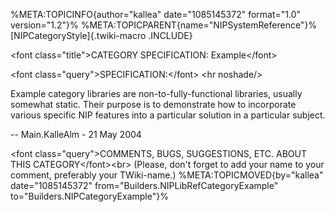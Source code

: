 %META:TOPICINFO{author=\"kallea\" date=\"1085145372\" format=\"1.0\"
version=\"1.2\"}% %META:TOPICPARENT{name=\"NIPSystemReference\"}%
[NIPCategoryStyle]{.twiki-macro .INCLUDE}

\<font class=\"title\"\>CATEGORY SPECIFICATION: Example\</font\>

\<font class=\"query\"\>SPECIFICATION:\</font\> \<hr noshade/\>

Example category libraries are non-to-fully-functional libraries,
usually somewhat static. Their purpose is to demonstrate how to
incorporate various specific NIP features into a particular solution in
a particular subject.

\-- Main.KalleAlm - 21 May 2004

\<font class=\"query\"\>COMMENTS, BUGS, SUGGESTIONS, ETC. ABOUT THIS
CATEGORY\</font\>\<br\> (Please, don\'t forget to add your name to your
comment, preferably your TWiki-name.) %META:TOPICMOVED{by=\"kallea\"
date=\"1085145372\" from=\"Builders.NIPLibRefCategoryExample\"
to=\"Builders.NIPCategoryExample\"}%
